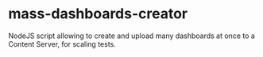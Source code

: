 # mass-dashboards-creator
NodeJS script allowing to create and upload many dashboards at once to a Content Server, for scaling tests.
